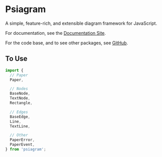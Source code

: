 # Psiagram

A simple, feature-rich, and extensible diagram framework for JavaScript.

For documentation, see the [Documentation Site](https://www.psiagram.org/).

For the code base, and to see other packages, see
[GitHub](https://github.com/liamross/psiagram).

## To Use

```js
import {
  // Paper
  Paper,

  // Nodes
  BaseNode,
  TextNode,
  Rectangle,

  // Edges
  BaseEdge,
  Line,
  TextLine,

  // Other
  PaperError,
  PaperEvent,
} from 'psiagram';
```
